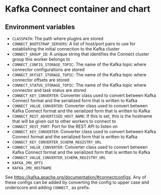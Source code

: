 # Kafka Connect container and chart

## Environment variables
- `CLASSPATH`: The path where plugins are stored
- `CONNECT_BOOTSTRAP_SERVERS`: A list of host/port pairs to use for establishing the initial connection to the Kafka cluster
- `CONNECT_GROUP_ID`: A unique string that identifies the Connect cluster group this worker belongs to
- `CONNECT_CONFIG_STORAGE_TOPIC`: The name of the Kafka topic where connector configurations are stored
- `CONNECT_OFFSET_STORAGE_TOPIC`: The name of the Kafka topic where connector offsets are stored
- `CONNECT_STATUS_STORAGE_TOPIC`: The name of the Kafka topic where connector and task status are stored
- `CONNECT_KEY_CONVERTER`: Converter class used to convert between Kafka Connect format and the serialized form that is written to Kafka
- `CONNECT_VALUE_CONVERTER`: Converter class used to convert between Kafka Connect format and the serialized form that is written to Kafka
- `CONNECT_REST_ADVERTISED_HOST_NAME`: If this is set, this is the hostname that will be given out to other workers to connect to
- `CONNECT_REST_PORT`: Port for the REST API to listen on
- `CONNECT_KEY_CONVERTER`: Converter class used to convert between Kafka Connect format and the serialized form that is written to Kafka
- `CONNECT_KEY_CONVERTER_SCHEMA_REGISTRY_URL`
- `CONNECT_VALUE_CONVERTER`: Converter class used to convert between Kafka Connect format and the serialized form that is written to Kafka
- `CONNECT_VALUE_CONVERTER_SCHEMA_REGISTRY_URL`
- `KAFKA_JMX_OPTS`
- `KAFKA_JMX_HOSTNAME`

See https://kafka.apache.org/documentation/#connectconfigs. Any of these configs can be added by converting the config 
to upper case and underscore and adding `CONNECT_` as prefix.
